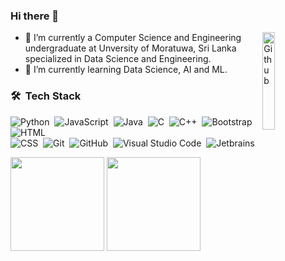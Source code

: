 ### Hi there 👋

<img width="20%" align="right" alt="Github" src="https://github.com/ndranathunga/ndranathunga/assets/55920038/58a100cd-795d-4028-8132-2d290cda3110" />

- 🌱 I’m currently a Computer Science and Engineering undergraduate at Unversity of Moratuwa, Sri Lanka specialized in Data Science and Engineering.
- 🔭 I’m currently learning Data Science, AI and ML.

### 🛠 &nbsp;Tech Stack

![Python](https://img.shields.io/badge/-Python-05122A?style=flat&logo=python)&nbsp;
![JavaScript](https://img.shields.io/badge/-JavaScript-05122A?style=flat&logo=javascript)&nbsp;
![Java](https://img.shields.io/badge/-Java-05122A?style=flat&logo=Java&logoColor=FFA518)&nbsp;
![C](https://img.shields.io/badge/-C-05122A?style=flat&logo=C&logoColor=A8B9CC)&nbsp;
![C++](https://img.shields.io/badge/-C++-05122A?style=flat&logo=C%2B%2B&logoColor=00599C)&nbsp;
![Bootstrap](https://img.shields.io/badge/-Bootstrap-05122A?style=flat&logo=bootstrap&logoColor=563D7C)&nbsp;
![HTML](https://img.shields.io/badge/-HTML-05122A?style=flat&logo=HTML5)\
![CSS](https://img.shields.io/badge/-CSS-05122A?style=flat&logo=CSS3&logoColor=1572B6)&nbsp;
![Git](https://img.shields.io/badge/-Git-05122A?style=flat&logo=git)&nbsp;
![GitHub](https://img.shields.io/badge/-GitHub-05122A?style=flat&logo=github)&nbsp;
![Visual Studio Code](https://img.shields.io/badge/-Visual%20Studio%20Code-05122A?style=flat&logo=visual-studio-code&logoColor=007ACC)&nbsp;
![Jetbrains](https://img.shields.io/badge/-Jetbrains-05122A?style=flat&logo=jetbrains&logoColor=#000000)&nbsp;

<div>
<img height="150em" src="https://github-readme-stats.vercel.app/api?username=ndranathunga&theme=radical&show_icons=true&hide_title=true" />
<img height="150em" src="https://github-readme-stats.vercel.app/api/top-langs/?username=ndranathunga&theme=radical&layout=compact" />
</div>
<!-- <img src="https://github-readme-stats.vercel.app/api/wakatime?username=ndranathunga" /> -->

